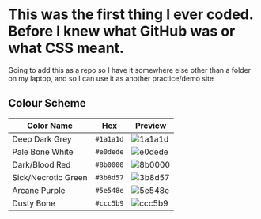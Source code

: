 # This was the first thing I ever coded. Before I knew what GitHub was or what CSS meant.
<p>Going to add this as a repo so I have it somewhere else other than a folder on my laptop, and so I can use it as another practice/demo site<p>

## Colour Scheme

| Color Name        | Hex       | Preview |
|-------------------|-----------|---------|
| Deep Dark Grey    | `#1a1a1d` | ![1a1a1d](https://via.placeholder.com/15/1a1a1d/000000?text=+) |
| Pale Bone White   | `#e0dede` | ![e0dede](https://via.placeholder.com/15/e0dede/000000?text=+) |
| Dark/Blood Red    | `#8b0000` | ![8b0000](https://via.placeholder.com/15/8b0000/000000?text=+) |
| Sick/Necrotic Green | `#3b8d57` | ![3b8d57](https://via.placeholder.com/15/3b8d57/000000?text=+) |
| Arcane Purple     | `#5e548e` | ![5e548e](https://via.placeholder.com/15/5e548e/000000?text=+) |
| Dusty Bone        | `#ccc5b9` | ![ccc5b9](https://via.placeholder.com/15/ccc5b9/000000?text=+) |
